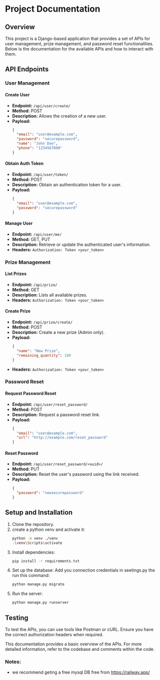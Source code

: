 # Project Documentation

## Overview
This project is a Django-based application that provides a set of APIs for user management, prize management, and password reset functionalities. Below is the documentation for the available APIs and how to interact with them.

## API Endpoints

### User Management

#### Create User
- **Endpoint:** `/api/user/create/`
- **Method:** POST
- **Description:** Allows the creation of a new user.
- **Payload:**
  ```json
  {
    "email": "user@example.com",
    "password": "securepassword",
    "name": "John Doe",
    "phone": "1234567890"
  }
  ```

#### Obtain Auth Token
- **Endpoint:** `/api/user/token/`
- **Method:** POST
- **Description:** Obtain an authentication token for a user.
- **Payload:**
  ```json
  {
    "email": "user@example.com",
    "password": "securepassword"
  }
  ```

#### Manage User
- **Endpoint:** `/api/user/me/`
- **Method:** GET, PUT
- **Description:** Retrieve or update the authenticated user's information.
- **Headers:** `Authorization: Token <your_token>`

### Prize Management

#### List Prizes
- **Endpoint:** `/api/prize/`
- **Method:** GET
- **Description:** Lists all available prizes.
- **Headers:** `Authorization: Token <your_token>`

#### Create Prize
- **Endpoint:** `/api/prize/create/`
- **Method:** POST
- **Description:** Create a new prize (Admin only).
- **Payload:**
  ```json
  {
    "name": "New Prize",
    "remaining_quantity": 100
  }
  ```
- **Headers:** `Authorization: Token <your_token>`

### Password Reset

#### Request Password Reset
- **Endpoint:** `/api/user/reset_password/`
- **Method:** POST
- **Description:** Request a password reset link.
- **Payload:**
  ```json
  {
    "email": "user@example.com",
    "url": "http://example.com/reset_password"
  }
  ```

#### Reset Password
- **Endpoint:** `/api/user/reset_password/<uuid>/`
- **Method:** PUT
- **Description:** Reset the user's password using the link received.
- **Payload:**
  ```json
  {
    "password": "newsecurepassword"
  }
  ```

## Setup and Installation

1. Clone the repository.
2. create a python venv and activate it:
   ```bash
   python -m venv ./venv
   .\venv\Scripts\activate
   ```
3. Install dependencies:
   ```bash
   pip install -r requirements.txt
   ```
4. Set up the database:
   Add you connection credentials in seetings.py the run this command:
   ```bash
   python manage.py migrate
   ```
5. Run the server:
   ```bash
   python manage.py runserver
   ```

## Testing

To test the APIs, you can use tools like Postman or cURL. Ensure you have the correct authorization headers when required.

This documentation provides a basic overview of the APIs. For more detailed information, refer to the codebase and comments within the code.

### Notes:
  - we recommend geting a free mysql DB free from https://railway.app/ 
